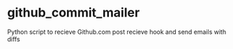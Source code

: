github_commit_mailer
====================

Python script to recieve Github.com post recieve hook and send emails with diffs 